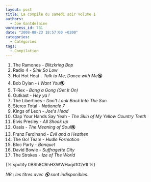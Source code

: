 ```yaml
---
layout: post
title: La compile du samedi soir volume 1
authors:
  - Joe Gantdelaine
wordpress_id: 731
date: "2008-08-23 18:57:00 +0200"
categories:
  - Catégories
tags:
  - Compilation
---
```


1. The Ramones - _Blitzkrieg Bop_
1. Radio 4 - _Sink So Low_
1. Hot Hot Heat - *Talk to Me, Dance with Me*🔇
1. Bob Dylan - *I Want You*🔇
1. T-Rex - _Bang a Gong (Get It On)_
1. Outkast - _Hey ya !_
1. The Libertines - _Don't Look Back Into The Sun_
1. Stereo Total - _Nationale 7_
1. Kings of Leon - _Joe's Head_
1. Clap Your Hands Say Yeah - _The Skin of My Yellow Country Teeth_
1. Elvis Presley - _All Shook up_
1. Oasis - *The Meaning of Soul*🔇
1. Franz Ferdinand - _Evil and a Heathen_
1. The Go! Team - _Hudle Formation_
1. Bloc Party - _Banquet_
1. David Bowie - _Suffragette City_
1. The Strokes - _Ize of The World_

{% spotify 0BSh8CRhHXWWHaqd1G2e1l %}

_NB : les titres avec 🔇 sont indisponibles._

